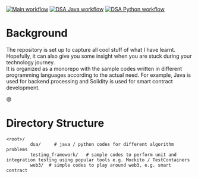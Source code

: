 [![Main workflow](https://github.com/cklau1001/cklautests/actions/workflows/main-flow.yml/badge.svg)](https://github.com/cklau1001/cklautests/actions/workflows/main-flow.yml)
[![DSA Java workflow](https://github.com/cklau1001/cklautests/actions/workflows/dsa-java-flow.yml/badge.svg)](https://github.com/cklau1001/cklautests/actions/workflows/dsa-java-flow.yml)
[![DSA Python workflow](https://github.com/cklau1001/cklautests/actions/workflows/dsa-python-flow.yml/badge.svg)](https://github.com/cklau1001/cklautests/actions/workflows/dsa-python-flow.yml)
# Background
The repository is set up to capture all cool stuff of what I have learnt. Hopefully, it can also give you some insight when you are stuck during your technology journey.  
It is organized as a monorepo with the sample codes written in different programming languages according to the actual need. For example, Java is used for backend processing and Solidity is used for smart contract development.

:smile:

# Directory Structure
```shell
<root>/
         dsa/     # java / python codes for different algorithm problems
         testing_framework/   # sample codes to perform unit and integration testing using popular tools e.g. Mockito / TestContainers
         web3/  # simple codes to play around web3, e.g. smart contract  
```